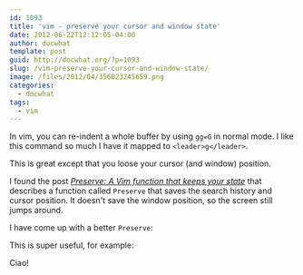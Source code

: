 ```yaml
---
id: 1093
title: 'vim - preserve your cursor and window state'
date: 2012-06-22T12:12:05-04:00
author: docwhat
template: post
guid: http://docwhat.org/?p=1093
slug: /vim-preserve-your-cursor-and-window-state/
image: /files/2012/04/356023245659.png
categories:
  - docwhat
tags:
  - vim
---
```

In vim, you can re-indent a whole buffer by using `gg=G` in normal mode.  I like this command so much I have it mapped to `<leader>g</leader>`.

This is great except that you loose your cursor (and window) position.<!-- more -->

I found the post [_Preserve: A Vim function that keeps your state_](http://technotales.wordpress.com/2010/03/31/preserve-a-vim-function-that-keeps-your-state/) that describes a function called `Preserve` that saves the search history and cursor position.  It doesn't save the window position, so the screen still jumps around.

I have come up with a better `Preserve`:

<Gist id=2973488 file=function.vim></Gist>

This is super useful, for example:

<Gist id=2973488 file=example1.vim></Gist>

Ciao!
